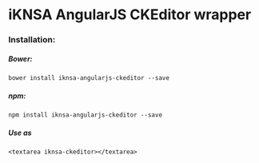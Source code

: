 # iKNSA AngularJS CKEditor wrapper

### Installation:

##### Bower:
```
bower install iknsa-angularjs-ckeditor --save
```

##### npm:
```
npm install iknsa-angularjs-ckeditor --save
```

##### Use as
```
<textarea iknsa-ckeditor></textarea>
```
